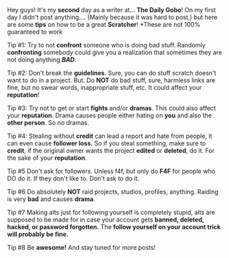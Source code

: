 Hey guys! It's my __second__ day as a writer at... __The Daily Gobo__! On my first day I didn't post anything.... (Mainly because it was hard to post,) but here are some __tips__ on how to be a great **Scratcher**!
*These are not 100% guaranteed to work

Tip #1: Try to not **confront** someone who is doing bad stuff. Randomly **confronting** somebody could give you a realization that sometimes they are not doing anything ***BAD***.

Tip #2: Don't break the **guidelines**. Sure, you can do stuff scratch doesn't want to do in a project. But. Do **NOT** do bad stuff, sure, harmless links are fine, but no swear words, inappropriate stuff, etc. It could affect your **reputation**!

Tip #3: Try not to get or start __fights__ and/or __dramas__. This could also affect your **__reputation__**.
Drama causes people either hating on **you** and also the **other person**. So no dramas.

Tip #4: Stealing without **credit** can lead a report and hate from people, it can even cause **follower loss.** So if you steal something, make sure to **credit**, if the original owner wants the project **edited** or **deleted**, do it. For the sake of your **reputation**.

Tip #5 Don't ask for followers. Unless f4f, but only do **F4F** for  people who DO do it. If they don't like to. Don't ask to do it.

Tip #6 Do absolutely **NOT** raid projects, studios, profiles, anything. Raiding is very **bad** and causes **drama**.

Tip #7 Making alts just for following yourself is completely stupid, alts are supposed to be made for in case your account gets **banned, deleted, hacked, or password forgotten.** The **follow yourself on your account trick will probably be fine.**

Tip #8 Be **awesome!** And stay tuned for more posts!